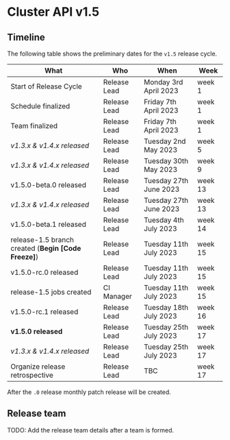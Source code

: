 # Cluster API v1.5

## Timeline

The following table shows the preliminary dates for the `v1.5` release cycle.

| **What**                                             | **Who**      | **When**                   | **Week** |
|------------------------------------------------------|--------------|----------------------------|----------|
| Start of Release Cycle                               | Release Lead | Monday 3rd April 2023      | week 1   |
| Schedule finalized                                   | Release Lead | Friday 7th April 2023      | week 1   |
| Team finalized                                       | Release Lead | Friday 7th April 2023      | week 1   |
| *v1.3.x & v1.4.x released*                           | Release Lead | Tuesday 2nd May 2023       | week 5   |
| *v1.3.x & v1.4.x released*                           | Release Lead | Tuesday 30th May 2023      | week 9   |
| v1.5.0-beta.0 released                               | Release Lead | Tuesday 27th June 2023     | week 13  |
| *v1.3.x & v1.4.x released*                           | Release Lead | Tuesday 27th June 2023     | week 13  |
| v1.5.0-beta.1 released                               | Release Lead | Tuesday 4th July 2023      | week 14  |
| release-1.5 branch created (**Begin [Code Freeze]**) | Release Lead | Tuesday 11th July 2023     | week 15  |
| v1.5.0-rc.0 released                                 | Release Lead | Tuesday 11th July 2023     | week 15  |
| release-1.5 jobs created                             | CI Manager   | Tuesday 11th July 2023     | week 15  |
| v1.5.0-rc.1 released                                 | Release Lead | Tuesday 18th July 2023     | week 16  |
| **v1.5.0 released**                                  | Release Lead | Tuesday 25th July 2023     | week 17  |
| *v1.3.x & v1.4.x released*                           | Release Lead | Tuesday 25th July 2023     | week 17  |
| Organize release retrospective                       | Release Lead | TBC                        | week 17  |

After the `.0` release monthly patch release will be created.

## Release team

TODO: Add the release team details after a team is formed.